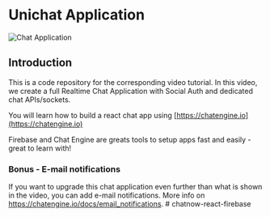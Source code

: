 # Unichat Application

![Chat Application](https://i.ibb.co/GJwyy9m/Bv9-Js3-QLOLY-HD.jpg)

## Introduction

This is a code repository for the corresponding video tutorial. In this video, we create a full Realtime Chat Application with Social Auth and dedicated chat APIs/sockets.

You will learn how to build a react chat app using [https://chatengine.io](https://chatengine.io)

Firebase and Chat Engine are greats tools to setup apps fast and easily - great to learn with!

### Bonus - E-mail notifications

If you want to upgrade this chat application even further than what is shown in the video, you can add e-mail notifications. More info on https://chatengine.io/docs/email_notifications.
#   c h a t n o w - r e a c t - f i r e b a s e  
 